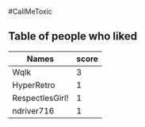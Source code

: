 #CallMeToxic
## Table of people who liked
Names | score
--- | ---
Wqlk | 3
HyperRetro | 1
RespectlesGirl! | 1
ndriver716 | 1
